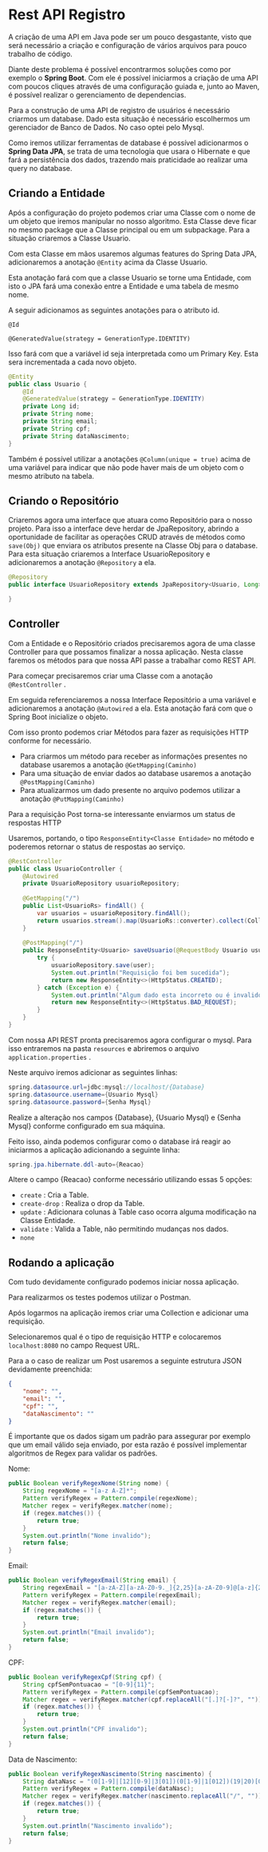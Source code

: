 # Rest API Registro

A criação de uma API em Java pode ser um pouco desgastante, visto que será necessário a criação e configuração de vários arquivos para pouco trabalho de código.

Diante deste problema é possível encontrarmos soluções como por exemplo o **Spring Boot**. Com ele é possível iniciarmos a criação de uma API com poucos cliques através de uma configuração guiada e, junto ao Maven, é possível realizar o gerenciamento de dependencias.

Para a construção de uma API de registro de usuários é necessário criarmos um database. Dado esta situação é necessário escolhermos um gerenciador de Banco de Dados. No caso optei pelo Mysql.

Como iremos utilizar ferramentas de database é possível adicionarmos o **Spring Data JPA**, se trata de uma tecnologia que usara o Hibernate e que fará a persistência dos dados, trazendo mais praticidade ao realizar uma query no database.

## Criando a Entidade

Após a configuração do projeto podemos criar uma Classe com o nome de um objeto que iremos manipular no nosso algoritmo. Esta Classe deve ficar no mesmo package que a Classe principal ou em um subpackage. Para a situação criaremos a Classe Usuario.

Com esta Classe em mãos usaremos algumas features do Spring Data JPA, adicionaremos a anotação `@Entity` acima da Classe Usuario.

Esta anotação fará com que a classe Usuario se torne uma Entidade, com isto o JPA fará uma conexão entre a Entidade e uma tabela de mesmo nome.

A seguir adicionamos as seguintes anotações para o atributo id.

`@Id`

`@GeneratedValue(strategy = GenerationType.IDENTITY)`

Isso fará com que a variável id seja interpretada como um Primary Key. Esta sera incrementada a cada novo objeto.

```java
@Entity
public class Usuario {
	@Id
	@GeneratedValue(strategy = GenerationType.IDENTITY)
	private Long id;
	private String nome;
	private String email;
	private String cpf;
	private String dataNascimento;
}
```

Também é possível utilizar a anotações `@Column(unique = true)` acima de uma variável para indicar que não pode haver mais de um objeto com o mesmo atributo na tabela. 

## Criando o Repositório

Criaremos agora uma interface que atuara como Repositório para o nosso projeto. Para isso a interface deve herdar de JpaRepository, abrindo a oportunidade de facilitar as operações CRUD através de métodos como `save(Obj)` que enviara os atributos presente na Classe Obj para o database. Para esta situação criaremos a Interface UsuarioRepository e adicionaremos a anotação `@Repository` a ela.

```java
@Repository
public interface UsuarioRepository extends JpaRepository<Usuario, Long>{

}
```

## Controller

Com a Entidade e o Repositório criados precisaremos agora de uma classe Controller para que possamos finalizar a nossa aplicação. Nesta classe faremos os métodos para que nossa API passe a trabalhar como REST API.

Para começar precisaremos criar uma Classe com a anotação `@RestController` .

Em seguida referenciaremos a nossa Interface Repositório a uma variável e adicionaremos a anotação `@Autowired` a ela. Esta anotação fará com que o Spring Boot inicialize o objeto.

Com isso pronto podemos criar Métodos para fazer as requisições HTTP conforme for necessário.

- Para criarmos um método para receber as informações presentes no database usaremos a anotação `@GetMapping(Caminho)`
- Para uma situação de enviar dados ao database usaremos a anotação `@PostMapping(Caminho)`
- Para atualizarmos um dado presente no arquivo podemos utilizar a anotação `@PutMapping(Caminho)`

Para a requisição Post torna-se interessante enviarmos um status de respostas HTTP

Usaremos, portando, o tipo `ResponseEntity<Classe Entidade>` no método e poderemos retornar o status de respostas ao serviço.

```java
@RestController
public class UsuarioController {
	@Autowired
	private UsuarioRepository usuarioRepository;
	
	@GetMapping("/")
	public List<UsuarioRs> findAll() {
		var usuarios = usuarioRepository.findAll();
		return usuarios.stream().map(UsuarioRs::converter).collect(Collectors.toList());
	}
	
	@PostMapping("/")
	public ResponseEntity<Usuario> saveUsuario(@RequestBody Usuario usuario) {
		try {
			usuarioRepository.save(user);
			System.out.println("Requisição foi bem sucedida");
			return new ResponseEntity<>(HttpStatus.CREATED);
		} catch (Exception e) {
			System.out.println("Algum dado esta incorreto ou é invalido");
			return new ResponseEntity<>(HttpStatus.BAD_REQUEST);
		}
	}
}
```

Com nossa API REST pronta precisaremos agora configurar o mysql. Para isso entraremos na pasta `resources` e abriremos o arquivo `application.properties` .

Neste arquivo iremos adicionar as seguintes linhas:

```java
spring.datasource.url=jdbc:mysql://localhost/{Database}
spring.datasource.username={Usuario Mysql}
spring.datasource.password={Senha Mysql}
```

Realize a alteração nos campos {Database}, {Usuario Mysql} e {Senha Mysql} conforme configurado em sua máquina.

Feito isso, ainda podemos configurar como o database irá reagir ao iniciarmos a aplicação adicionando a seguinte linha:

```java
spring.jpa.hibernate.ddl-auto={Reacao}
```

Altere o campo {Reacao} conforme necessário utilizando essas 5 opções:

- `create` : Cria a Table.
- `create-drop` : Realiza o drop da Table.
- `update` : Adicionara colunas à Table caso ocorra alguma modificação na Classe Entidade.
- `validate` : Valida a Table, não permitindo mudanças nos dados.
- `none`

## Rodando a aplicação

Com tudo devidamente configurado podemos iniciar nossa aplicação.

Para realizarmos os testes podemos utilizar o Postman.

Após logarmos na aplicação iremos criar uma Collection e adicionar uma requisição.

Selecionaremos qual é o tipo de requisição HTTP e colocaremos `localhost:8080` no campo Request URL.

Para a o caso de realizar um Post usaremos a seguinte estrutura JSON devidamente preenchida:

```json
{
    "nome": "",
    "email": "",
    "cpf": "",
    "dataNascimento": ""
}
```

É importante que os dados sigam um padrão para assegurar por exemplo que um email válido seja enviado, por esta razão é possível implementar algoritmos de Regex para validar os padrões.

Nome:

```java
public Boolean verifyRegexNome(String nome) {
	String regexNome = "[a-z A-Z]*";
	Pattern verifyRegex = Pattern.compile(regexNome);
	Matcher regex = verifyRegex.matcher(nome);
	if (regex.matches()) {
		return true;
	}
	System.out.println("Nome invalido");
	return false;
}
```

Email:

```java
public Boolean verifyRegexEmail(String email) {
	String regexEmail = "[a-zA-Z][a-zA-Z0-9._]{2,25}[a-zA-Z0-9]@[a-z]{2,20}[.][a-z]{2,20}(([.][a-z]{2,7})?){1,2}";
	Pattern verifyRegex = Pattern.compile(regexEmail);
	Matcher regex = verifyRegex.matcher(email);
	if (regex.matches()) {
		return true;
	}
	System.out.println("Email invalido");
	return false;
}
```

CPF:

```java
public Boolean verifyRegexCpf(String cpf) {
	String cpfSemPontuacao = "[0-9]{11}";
	Pattern verifyRegex = Pattern.compile(cpfSemPontuacao);
	Matcher regex = verifyRegex.matcher(cpf.replaceAll("[.]?[-]?", ""));
	if (regex.matches()) {
		return true;
	}
	System.out.println("CPF invalido");
	return false;
}
```

Data de Nascimento:

```java
public Boolean verifyRegexNascimento(String nascimento) {
	String dataNasc = "(0[1-9]|[12][0-9]|3[01])(0[1-9]|1[012])(19|20)[0-9]{2}";
	Pattern verifyRegex = Pattern.compile(dataNasc);
	Matcher regex = verifyRegex.matcher(nascimento.replaceAll("/", ""));
	if (regex.matches()) {
		return true;
	}
	System.out.println("Nascimento invalido");
	return false;
}
```

